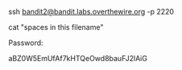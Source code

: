 ssh bandit2@bandit.labs.overthewire.org -p 2220

cat "spaces in this filename"

Password:

aBZ0W5EmUfAf7kHTQeOwd8bauFJ2lAiG
